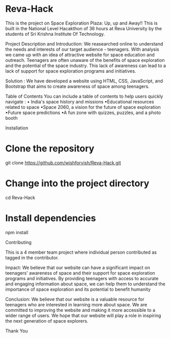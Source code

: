 # Reva-Hack
This is the project on Space Exploration Plaza: Up, up and Away!! This is built in the National Level Hacakthon of 36 hours at Reva University by the students of Sri Krishna Institute Of Technology.

Project Description and Introduction:
We reasearched online to understand the needs and interests of our target audience - teenagers.
With analysis we came up with an idea of attractive website for space education and outreach. 
Teenagers are often unaware of the benefits of space exploration and the potential of the space industry.
This lack of awareness can lead to a lack of support for space exploration programs and initiatives.

Solution :
We have developed a website using HTML, CSS, JavaScript, and Bootstrap that aims to create awareness of space among teenagers.

 Table of Contents
You can include a table of contents to help users quickly navigate :
• India's space history and missions
•Educational resources related to space
•Space 2060, a vision for the future of space exploration
•Future space predictions
•A fun zone with quizzes, puzzles, and a photo booth

Installation
# Clone the repository
git clone https://github.com/wishforvish/Reva-Hack.git
# Change into the project directory
cd Reva-Hack
# Install dependencies
npm install

Contributing

This is a 4 member team project where individual person contributed as tagged in the contributor.

Impact:
We believe that our website can have a significant impact on teenagers' awareness of space and their support for space exploration programs and initiatives. 
By providing teenagers with access to accurate and engaging information about space, we can help them to understand the importance of space exploration and its potential to benefit humanity

Conclusion: 
We believe that our website is a valuable resource for teenagers who are interested in learning more about space. 
We are committed to improving the website and making it more accessible to a wider range of users. 
We hope that our website will play a role in inspiring the next generation of space explorers.

Thank You
